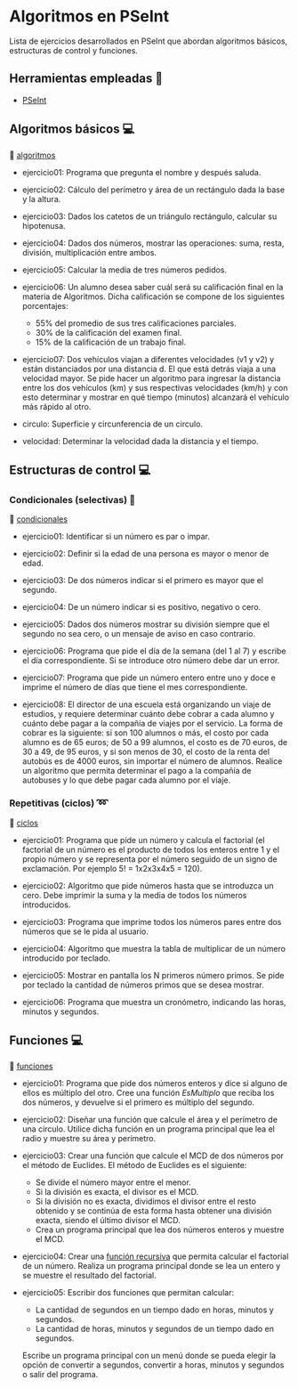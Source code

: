 # Algoritmos en PSeInt

Lista de ejercicios desarrollados en PSeInt que abordan algoritmos básicos, estructuras de control y funciones.

## Herramientas empleadas :bookmark_tabs:

- [PSeInt](https://pseint.sourceforge.net)

## Algoritmos básicos 💻

:open_file_folder: [algoritmos](https://github.com/norbeydanilo/algoritmos-pseint/tree/main/algoritmos)

- ejercicio01: Programa que pregunta el nombre y después saluda.

- ejercicio02: Cálculo del perímetro y área de un rectángulo dada la base y la altura.

- ejercicio03: Dados los catetos de un triángulo rectángulo, calcular su hipotenusa.

- ejercicio04: Dados dos números, mostrar las operaciones: suma, resta, división, multiplicación entre ambos.

- ejercicio05: Calcular la media de tres números pedidos.

- ejercicio06: Un alumno desea saber cuál será su calificación final en la materia de Algoritmos. Dicha calificación se compone de los siguientes porcentajes:

  - 55% del promedio de sus tres calificaciones parciales.
  - 30% de la calificación del examen final.
  - 15% de la calificación de un trabajo final.

- ejercicio07: Dos vehículos viajan a diferentes velocidades (v1 y v2) y están distanciados por una distancia d. El que está detrás viaja a una velocidad mayor. Se pide hacer un algoritmo para ingresar la distancia entre los dos vehículos (km) y sus respectivas velocidades (km/h) y con esto determinar y mostrar en qué tiempo (minutos) alcanzará el vehículo más rápido al otro.

- circulo: Superficie y circunferencia de un circulo.

- velocidad: Determinar la velocidad dada la distancia y el tiempo.

## Estructuras de control 💻

### Condicionales (selectivas) :pushpin:

:open_file_folder: [condicionales](https://github.com/norbeydanilo/algoritmos-pseint/tree/main/condicionales)

- ejercicio01: Identificar si un número es par o impar.

- ejercicio02: Definir si la edad de una persona es mayor o menor de edad.

- ejercicio03: De dos números indicar si el primero es mayor que el segundo.

- ejercicio04: De un número indicar si es positivo, negativo o cero.

- ejercicio05: Dados dos números mostrar su división siempre que el segundo no sea cero, o un mensaje de aviso en caso contrario.

- ejercicio06: Programa que pide el día de la semana (del 1 al 7) y escribe el día correspondiente. Si se introduce otro número debe dar un error.

- ejercicio07: Programa que pide un número entero entre uno y doce e imprime el número de días que tiene el mes correspondiente.

- ejercicio08: El director de una escuela está organizando un viaje de estudios, y requiere determinar cuánto debe cobrar a cada alumno y cuánto debe pagar a la compañía de viajes por el servicio. La forma de cobrar es la siguiente: si son 100 alumnos o más, el costo por cada alumno es de 65 euros; de 50 a 99 alumnos, el costo es de 70 euros, de 30 a 49, de 95 euros, y si son menos de 30, el costo de la renta del autobús es de 4000 euros, sin importar el número de alumnos. Realice un algoritmo que permita determinar el pago a la compañía de autobuses y lo que debe pagar cada alumno por el viaje.

### Repetitivas (ciclos) :loop:

:open_file_folder: [ciclos](https://github.com/norbeydanilo/algoritmos-pseint/tree/main/ciclos)

- ejercicio01: Programa que pide un número y calcula el factorial (el factorial de un número es el producto de todos los enteros entre 1 y el propio número y se representa por el número seguido de un signo de exclamación. Por ejemplo 5! = 1x2x3x4x5 = 120).

- ejercicio02: Algoritmo que pide números hasta que se introduzca un cero. Debe imprimir la suma y la media de todos los números introducidos.

- ejercicio03: Programa que imprime todos los números pares entre dos números que se le pida al usuario.

- ejercicio04: Algoritmo que muestra la tabla de multiplicar de un número introducido por teclado.

- ejercicio05: Mostrar en pantalla los N primeros número primos. Se pide por teclado la cantidad de números primos que se desea mostrar.

- ejercicio06: Programa que muestra un cronómetro, indicando las horas, minutos y segundos.

## Funciones 💻

:open_file_folder: [funciones](https://github.com/norbeydanilo/algoritmos-pseint/tree/main/funciones)

- ejercicio01: Programa que pide dos números enteros y dice si alguno de ellos es múltiplo del otro. Cree una función _EsMultiplo_ que reciba los dos números, y devuelve si el primero es múltiplo del segundo.

- ejercicio02: Diseñar una función que calcule el área y el perímetro de una circulo. Utilice dicha función en un programa principal que lea el radio y muestre su área y perímetro.

- ejercicio03: Crear una función que calcule el MCD de dos números por el método de Euclides. El método de Euclides es el siguiente:

  - Se divide el número mayor entre el menor.
  - Si la división es exacta, el divisor es el MCD.
  - Si la división no es exacta, dividimos el divisor entre el resto obtenido y se continúa de esta forma hasta obtener una división exacta, siendo el último divisor el MCD.
  - Crea un programa principal que lea dos números enteros y muestre el MCD.

- ejercicio04: Crear una [función recursiva](https://github.com/norbeydanilo/pensamiento-logico-algoritmia/blob/main/10.recursividad.pptx) que permita calcular el factorial de un número. Realiza un programa principal donde se lea un entero y se muestre el resultado del factorial.

- ejercicio05: Escribir dos funciones que permitan calcular:

  - La cantidad de segundos en un tiempo dado en horas, minutos y segundos.
  - La cantidad de horas, minutos y segundos de un tiempo dado en segundos.

  Escribe un programa principal con un menú donde se pueda elegir la opción de convertir a segundos, convertir a horas, minutos y segundos o salir del programa.